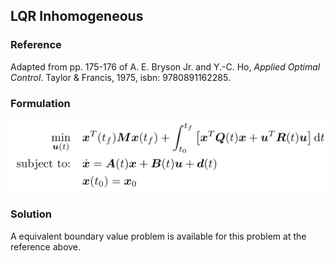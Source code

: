## LQR Inhomogeneous

### Reference
Adapted from pp. 175-176 of A. E. Bryson Jr. and Y.-C. Ho, *Applied Optimal Control*. Taylor & Francis, 1975, isbn: 9780891162285.

### Formulation
![formulation](assets/formulation.svg)

### Solution
A equivalent boundary value problem is available for this problem at the reference above.